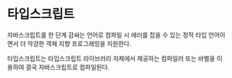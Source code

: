 # 타입스크립트

자바스크립트를 한 단계 감싸는 언어로 컴파일 시 에러를 잡을 수 있는 정적 타입 언어이면서 더 막강한 객체 지향 프로그래밍을 지원한다.

타입스크립트는 타입스크립트 라이브러리 자체에서 제공하는 컴파일러 또는 바벨을 이용하여 결국 자바스크립트로 컴파일된다.
